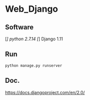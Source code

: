 # Web_Django 
## Software
[*] python 2.7.14
[*] Django 1.11
## Run
`python manage.py runserver`
## Doc.
https://docs.djangoproject.com/en/2.0/
